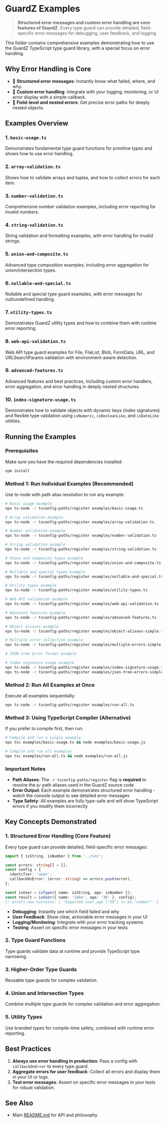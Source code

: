 # GuardZ Examples

> **Structured error messages and custom error handling are core features of GuardZ.**
> Every type guard can provide detailed, field-specific error messages for debugging, user feedback, and logging.

This folder contains comprehensive examples demonstrating how to use the GuardZ TypeScript type guard library, with a special focus on error handling.

## Why Error Handling is Core

- 🛑 **Structured error messages**: Instantly know what failed, where, and why.
- 🔗 **Custom error handling**: Integrate with your logging, monitoring, or UI error display with a simple callback.
- 🧩 **Field-level and nested errors**: Get precise error paths for deeply nested objects.

## Examples Overview

### 1. `basic-usage.ts`

Demonstrates fundamental type guard functions for primitive types and shows how to use error handling.

### 2. `array-validation.ts`

Shows how to validate arrays and tuples, and how to collect errors for each item.

### 3. `number-validation.ts`

Comprehensive number validation examples, including error reporting for invalid numbers.

### 4. `string-validation.ts`

String validation and formatting examples, with error handling for invalid strings.

### 5. `union-and-composite.ts`

Advanced type composition examples, including error aggregation for union/intersection types.

### 6. `nullable-and-special.ts`

Nullable and special type guard examples, with error messages for null/undefined handling.

### 7. `utility-types.ts`

Demonstrates GuardZ utility types and how to combine them with runtime error reporting.

### 8. `web-api-validation.ts`

Web API type guard examples for File, FileList, Blob, FormData, URL, and URLSearchParams validation with environment-aware detection.

### 9. `advanced-features.ts`

Advanced features and best practices, including custom error handlers, error aggregation, and error handling in deeply nested structures.

### 10. `index-signature-usage.ts`

Demonstrates how to validate objects with dynamic keys (index signatures) and flexible type validation using `isNumeric`, `isBooleanLike`, and `isDateLike` utilities.

## Running the Examples

### Prerequisites

Make sure you have the required dependencies installed:

```bash
npm install
```

### Method 1: Run Individual Examples (Recommended)

Use ts-node with path alias resolution to run any example:

```bash
# Basic usage example
npx ts-node -r tsconfig-paths/register examples/basic-usage.ts

# Array validation example
npx ts-node -r tsconfig-paths/register examples/array-validation.ts

# Number validation example
npx ts-node -r tsconfig-paths/register examples/number-validation.ts

# String validation example
npx ts-node -r tsconfig-paths/register examples/string-validation.ts

# Union and composite types example
npx ts-node -r tsconfig-paths/register examples/union-and-composite.ts

# Nullable and special types example
npx ts-node -r tsconfig-paths/register examples/nullable-and-special.ts

# Utility types example
npx ts-node -r tsconfig-paths/register examples/utility-types.ts

# Web API validation example
npx ts-node -r tsconfig-paths/register examples/web-api-validation.ts

# Advanced features example
npx ts-node -r tsconfig-paths/register examples/advanced-features.ts

# Object aliases example
npx ts-node -r tsconfig-paths/register examples/object-aliases-simple.ts

# Multiple error collection example
npx ts-node -r tsconfig-paths/register examples/multiple-errors-simple.ts

# JSON tree error format example

# Index signature usage example
npx ts-node -r tsconfig-paths/register examples/index-signature-usage.ts
npx ts-node -r tsconfig-paths/register examples/json-tree-errors-simple.ts
```

### Method 2: Run All Examples at Once

Execute all examples sequentially:

```bash
npx ts-node -r tsconfig-paths/register examples/run-all.ts
```

### Method 3: Using TypeScript Compiler (Alternative)

If you prefer to compile first, then run:

```bash
# Compile and run a single example
npx tsc examples/basic-usage.ts && node examples/basic-usage.js

# Compile and run all examples
npx tsc examples/run-all.ts && node examples/run-all.js
```

### Important Notes

- **Path Aliases**: The `-r tsconfig-paths/register` flag is **required** to resolve the `@/` path aliases used in the GuardZ source code
- **Error Output**: Each example demonstrates structured error handling - watch the console output to see detailed error messages
- **Type Safety**: All examples are fully type-safe and will show TypeScript errors if you modify them incorrectly

## Key Concepts Demonstrated

### 1. Structured Error Handling (Core Feature)

Every type guard can provide detailed, field-specific error messages:

```typescript
import { isString, isNumber } from '../src';

const errors: string[] = [];
const config = {
  identifier: 'user',
  callbackOnError: (error: string) => errors.push(error),
};

const isUser = isType({ name: isString, age: isNumber });
const result = isUser({ name: 'John', age: '30' }, config);
// errors now contains: [ 'Expected user.age ("30") to be "number"' ]
```

- **Debugging**: Instantly see which field failed and why
- **User Feedback**: Show clear, actionable error messages in your UI
- **Logging/Monitoring**: Integrate with your error tracking systems
- **Testing**: Assert on specific error messages in your tests

### 2. Type Guard Functions

Type guards validate data at runtime and provide TypeScript type narrowing.

### 3. Higher-Order Type Guards

Reusable type guards for complex validation.

### 4. Union and Intersection Types

Combine multiple type guards for complex validation and error aggregation.

### 5. Utility Types

Use branded types for compile-time safety, combined with runtime error reporting.

## Best Practices

1. **Always use error handling in production**: Pass a config with `callbackOnError` to every type guard.
2. **Aggregate errors for user feedback**: Collect all errors and display them in your UI or logs.
3. **Test error messages**: Assert on specific error messages in your tests for robust validation.

## See Also

- Main [README.md](../README.md) for API and philosophy
